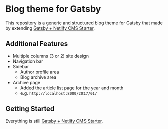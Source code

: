 # Blog theme for Gatsby
This repository is a generic and structured blog theme for Gatsby that made by extending [Gatsby + Netlify CMS Starter](https://github.com/netlify-templates/gatsby-starter-netlify-cms).

## Additional Features

- Multiple columns (3 or 2) site design
- Navigation bar
- Sidebar
  - Author profile area
  - Blog archive area
- Archive page
  - Added the article list page for the year and month
  - e.g. `http://localhost:8000/2017/01/`

## Getting Started
Everything is still [Gatsby + Netlify CMS Starter](https://github.com/netlify-templates/gatsby-starter-netlify-cms).
